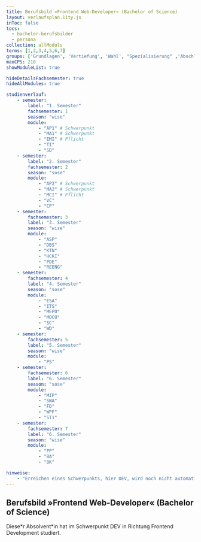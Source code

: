 ```yaml
---
title: Berufsbild »Frontend Web-Developer« (Bachelor of Science)
layout: verlaufsplan.11ty.js
inToc: false
tocs:
  - bachelor-berufsbilder
  - persona
collection: allModuls
terms: [1,2,3,4,5,6,7]
groups: ['Grundlagen', 'Vertiefung', 'Wahl', "Spezialisierung" ,'Abschluss','']
maxCPS: 210
showModuleList: true

hideDetailsFachsemester: true
hideAllModules: true

studienverlauf:
    - semester:
        label: "1. Semester"
        fachsemester: 1
        season: "wise"
        module:
            - "AP1" # Schwerpunkt
            - "MA1" # Schwerpunkt
            - "EMI" # Pflicht
            - "TI"
            - "SD"
    - semester:
        label: "2. Semester"
        fachsemester: 2
        season: "sose"
        module: 
            - "AP2" # Schwerpunkt
            - "MA2" # Schwerpunkt
            - "MCI" # Pflicht
            - "VC"
            - "CP"
    - semester:
        fachsemester: 3
        label: "3. Semester"
        season: "wise"
        module: 
            - "ASP"
            - "DBS"
            - "KTN"
            - "HCKI"
            - "PDE"
            - "REENG"
    - semester:
        fachsemester: 4
        label: "4. Semester"
        season: "sose"
        module:
            - "ESA"
            - "ITS"
            - "MEPO"
            - "MOCO"
            - "SC"
            - "WD"
    - semester:
        fachsemester: 5
        label: "5. Semester"
        season: "wise"
        module:
            - "PS"
    - semester:
        fachsemester: 6
        label: "6. Semester"
        season: "sose"
        module:
            - "MIP"
            - "SWA"
            - "FD"
            - "WPF"
            - "ST1"
    - semester:
        fachsemester: 7
        label: "6. Semester"
        season: "wise"
        module:
            - "PP"
            - "BA"
            - "BK"

hinweise:
    - "Erreichen eines Schwerpunkts, hier DEV, wird noch nicht automatisch geprüft"
---
```

## Berufsbild »Frontend Web-Developer« (Bachelor of Science)

Diese\*r Absolvent\*in hat im Schwerpunkt DEV in Richtung Frontend Development studiert.
